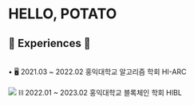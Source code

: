 <!--
**kwaktato/kwaktato** is a ✨ _special_ ✨ repository because its `README.md` (this file) appears on your GitHub profile.

Here are some ideas to get you started:

- 🔭 I’m currently working on ...
- 🌱 I’m currently learning ...
- 👯 I’m looking to collaborate on ...
- 🤔 I’m looking for help with ...
- 💬 Ask me about ...
- 📫 How to reach me: ...
- 😄 Pronouns: ...
- ⚡ Fun fact: ...
-->
<h1>HELLO, POTATO</h1>

<h2>💼 Experiences 💼</h2>
<p>
  <br>• 🖥️ 2021.03 ~ 2022.02 홍익대학교 알고리즘 학회 HI-ARC</br>
  <br><img src="https://img.shields.io/badge/Web3.js-F16822?logo=web3dotjs&logoColor=fff&style=for-the-badge"> ⛓️ 2022.01 ~ 2023.02 홍익대학교 블록체인 학회 HIBL
  </br>
</p>
